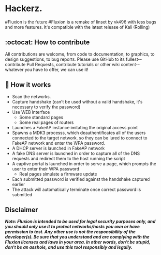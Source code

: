 # Hackerz.
#Fluxion is the future 
#Fluxion is a remake of linset by vk496 with less bugs and more features. It's compatible with the latest release of Kali (Rolling)
## :octocat: How to contribute
All contributions are welcome, from code to documentation, to graphics, to design suggestions, to bug reports.  Please use GitHub to its fullest-- contribute Pull Requests, contribute tutorials or other wiki content-- whatever you have to offer, we can use it!
## :book: How it works

* Scan the networks.
* Capture handshake (can't be used without a valid handshake, it's necessary to verify the password)
* Use WEB Interface
	* Some standard pages
	* Some real pages of routers 
* Launches a FakeAP instance imitating the original access point
* Spawns a MDK3 processs, which deauthentificates all of the users connected to the target network, so they can be lured to connect to FakeAP network and enter the WPA password.
* A DHCP server is launched in FakeAP network
* A fake DNS server is launched in order to capture all of the DNS requests and redirect them to the host running the script
* A captive portal is launched in order to serve a page, which prompts the user to enter their WPA password
	* Real pages simulate a firmware update 
* Each submitted password is verified against the handshake captured earlier
* The attack will automatically terminate once correct password is submitted
## Disclaimer

***Note: Fluxion is intended to be used for legal security purposes only, and you should only use it to protect networks/hosts you own or have permission to test. Any other use is not the responsibility of the developer(s).  Be sure that you understand and are complying with the Fluxion licenses and laws in your area.  In other words, don't be stupid, don't be an asshole, and use this tool responsibly and legally.***
